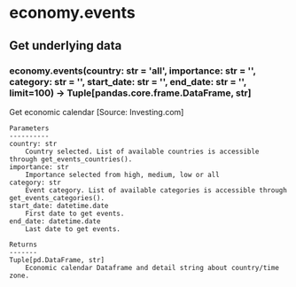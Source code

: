# economy.events

## Get underlying data 
### economy.events(country: str = 'all', importance: str = '', category: str = '', start_date: str = '', end_date: str = '', limit=100) -> Tuple[pandas.core.frame.DataFrame, str]

Get economic calendar [Source: Investing.com]

    Parameters
    ----------
    country: str
        Country selected. List of available countries is accessible through get_events_countries().
    importance: str
        Importance selected from high, medium, low or all
    category: str
        Event category. List of available categories is accessible through get_events_categories().
    start_date: datetime.date
        First date to get events.
    end_date: datetime.date
        Last date to get events.

    Returns
    -------
    Tuple[pd.DataFrame, str]
        Economic calendar Dataframe and detail string about country/time zone.
